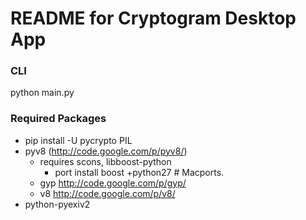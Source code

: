 # README for Cryptogram Desktop App #

### CLI ###
   python main.py

### Required Packages ###


* pip install -U pycrypto PIL
* pyv8 (http://code.google.com/p/pyv8/)
  * requires scons, libboost-python
    * port install boost +python27 # Macports.
  * gyp http://code.google.com/p/gyp/
  * v8 http://code.google.com/p/v8/
* python-pyexiv2

